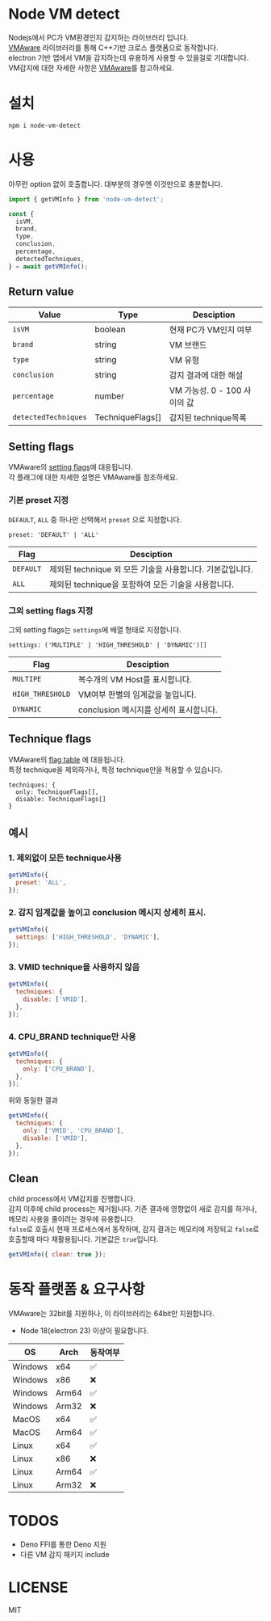 # Node VM detect
Nodejs에서 PC가 VM환경인지 감지하는 라이브러리 입니다.  
[VMAware](https://github.com/kernelwernel/VMAware) 라이브러리를 통해 C++기반 크로스 플랫폼으로 동작합니다.  
electron 기반 앱에서 VM을 감지하는데 유용하게 사용할 수 있을걸로 기대합니다.  
VM감지에 대한 자세한 사항은 [VMAware](https://github.com/kernelwernel/VMAware)를 참고하세요.

# 설치
```
npm i node-vm-detect
```

# 사용
아무런 option 없이 호출합니다. 대부분의 경우엔 이것만으로 충분합니다.
```js
import { getVMInfo } from 'node-vm-detect';

const {
  isVM,
  brand,
  type,
  conclusion,
  percentage,
  detectedTechniques,
} = await getVMInfo();
```
## Return value
| Value                | Type             | Desciption                   |
| -------------------- | ---------------- | ---------------------------- |
| `isVM`               | boolean          | 현재 PC가 VM인지 여부        |
| `brand`              | string           | VM 브랜드                    |
| `type`               | string           | VM 유형                      |
| `conclusion`         | string           | 감지 결과에 대한 해설        |
| `percentage`         | number           | VM 가능성. 0 - 100 사이의 값 |
| `detectedTechniques` | TechniqueFlags[] | 감지된 technique목록         |

## Setting flags
VMAware의 [setting flags](https://github.com/kernelwernel/VMAware/wiki/Documentation#setting-flags)에 대응됩니다.  
각 플래그에 대한 자세한 설명은 VMAware를 참조하세요.

### 기본 preset 지정
`DEFAULT`, `ALL` 중 하나만 선택해서 `preset` 으로 지정합니다.  
```
preset: 'DEFAULT' | 'ALL'
```

| Flag      | Desciption                                                |
| --------- | --------------------------------------------------------- |
| `DEFAULT` | 제외된 technique 외 모든 기술을 사용합니다. 기본값입니다. |
| `ALL`     | 제외된 technique을 포함하여 모든 기술을 사용합니다.       |

### 그외 setting flags 지정
그외 setting flags는 `settings`에 배열 형태로 지정합니다.
```
settings: ('MULTIPLE' | 'HIGH_THRESHOLD' | 'DYNAMIC')[]
```

| Flag             | Desciption                             |
| ---------------- | -------------------------------------- |
| `MULTIPE`        | 복수개의 VM Host를 표시합니다.         |
| `HIGH_THRESHOLD` | VM여부 판별의 임계값을 높입니다.       |
| `DYNAMIC`        | conclusion 메시지를 상세히 표시합니다. |

## Technique flags
VMAware의 [flag table](https://github.com/kernelwernel/VMAware/wiki/Documentation#flag-table) 에 대응됩니다.  
특정 technique을 제외하거나, 특정 technique만을 적용할 수 있습니다.
```
techniques: {
  only: TechniqueFlags[],
  disable: TechniqueFlags[]
}
```

## 예시
### 1. 제외없이 모든 technique사용
```js
getVMInfo({
  preset: 'ALL',
});
```
### 2. 감지 임계값을 높이고 conclusion 메시지 상세히 표시.
```js
getVMInfo({
  settings: ['HIGH_THRESHOLD', 'DYNAMIC'],
});
```
### 3. VMID technique을 사용하지 않음
```js
getVMInfo({
  techniques: {
    disable: ['VMID'],
  },
});
```
### 4. CPU_BRAND technique만 사용
```js
getVMInfo({
  techniques: {
    only: ['CPU_BRAND'],
  },
});
```
위와 동일한 결과
```js
getVMInfo({
  techniques: {
    only: ['VMID', 'CPU_BRAND'],
    disable: ['VMID'],
  },
});
```

## Clean
child process에서 VM감지를 진행합니다.  
감지 이후에 child process는 제거됩니다.
기존 결과에 영향없이 새로 감지를 하거나, 메모리 사용을 줄이려는 경우에 유용합니다.  
`false`로 호출시 현재 프로세스에서 동작하며, 감지 결과는 메모리에 저장되고 `false`로 호출할때 마다 재활용됩니다.
기본값은 `true`입니다.
```js
getVMInfo({ clean: true });
```

# 동작 플랫폼 & 요구사항
VMAware는 32bit를 지원하나, 이 라이브러리는 64bit만 지원합니다.  
* Node 18(electron 23) 이상이 필요합니다.

| OS      | Arch  | 동작여부 |
| ------- | ----- | -------- |
| Windows | x64   | ✅        |
| Windows | x86   | ❌        |
| Windows | Arm64 | ✅        |
| Windows | Arm32 | ❌        |
| MacOS   | x64   | ✅        |
| MacOS   | Arm64 | ✅        |
| Linux   | x64   | ✅        |
| Linux   | x86   | ❌        |
| Linux   | Arm64 | ✅        |
| Linux   | Arm32 | ❌        |

# TODOS
* Deno FFI를 통한 Deno 지원
* 다른 VM 감지 패키지 include

# LICENSE
MIT
